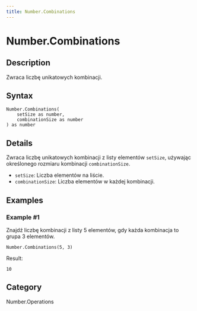 ```yaml
---
title: Number.Combinations
---
```


# Number.Combinations


## Description

Zwraca liczbę unikatowych kombinacji.


## Syntax

```powerquery
Number.Combinations(
    setSize as number,
    combinationSize as number
) as number
```


## Details

Zwraca liczbę unikatowych kombinacji z listy elementów <code>setSize</code>, używając określonego rozmiaru kombinacji <code>combinationSize</code>.<ul>    <li><code>setSize</code>: Liczba elementów na liście.</li>    <li><code>combinationSize</code>: Liczba elementów w każdej kombinacji.</li></ul>


## Examples

### Example #1 
Znajdź liczbę kombinacji z listy 5 elementów, gdy każda kombinacja to grupa 3 elementów.
```powerquery
Number.Combinations(5, 3)
```

Result: 
```powerquery
10
```




## Category
Number.Operations
